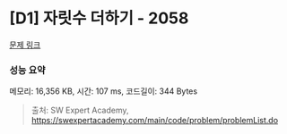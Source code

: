 # [D1] 자릿수 더하기 - 2058 

[문제 링크](https://swexpertacademy.com/main/code/problem/problemDetail.do?contestProbId=AV5QPRjqA10DFAUq) 

### 성능 요약

메모리: 16,356 KB, 시간: 107 ms, 코드길이: 344 Bytes



> 출처: SW Expert Academy, https://swexpertacademy.com/main/code/problem/problemList.do